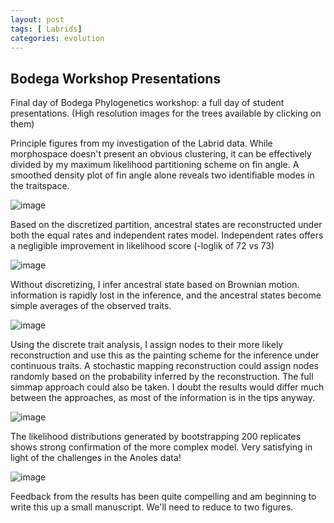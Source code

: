 ```yaml
---
layout: post
tags: [ Labrids]
categories: evolution
---
```






 





Bodega Workshop Presentations
-----------------------------

Final day of Bodega Phylogenetics workshop: a full day of student
presentations. (High resolution images for the trees available by
clicking on them)

Principle figures from my investigation of the Labrid data. While
morphospace doesn't present an obvious clustering, it can be effectively
divided by my maximum likelihood partitioning scheme on fin angle. A
smoothed density plot of fin angle alone reveals two identifiable modes
in the traitspace.

![image](http://openwetware.org/images/7/71/2_data.png)

Based on the discretized partition, ancestral states are reconstructed
under both the equal rates and independent rates model. Independent
rates offers a negligible improvement in likelihood score (-loglik of 72
vs 73)

![image](http://openwetware.org/images/thumb/9/90/3_discrete.png/480px-3_discrete.png)

Without discretizing, I infer ancestral state based on Brownian motion.
information is rapidly lost in the inference, and the ancestral states
become simple averages of the observed traits.

![image](http://openwetware.org/images/thumb/5/52/4_cts.png/480px-4_cts.png)

Using the discrete trait analysis, I assign nodes to their more likely
reconstruction and use this as the painting scheme for the inference
under continuous traits. A stochastic mapping reconstruction could
assign nodes randomly based on the probability inferred by the
reconstruction. The full simmap approach could also be taken. I doubt
the results would differ much between the approaches, as most of the
information is in the tips anyway.

![image](http://openwetware.org/images/thumb/3/37/5_painted.png/480px-5_painted.png)

The likelihood distributions generated by bootstrapping 200 replicates
shows strong confirmation of the more complex model. Very satisfying in
light of the challenges in the Anoles data!

![image](http://openwetware.org/images/7/7b/6_boot.png)

Feedback from the results has been quite compelling and am beginning to
write this up a small manuscript. We'll need to reduce to two figures.
